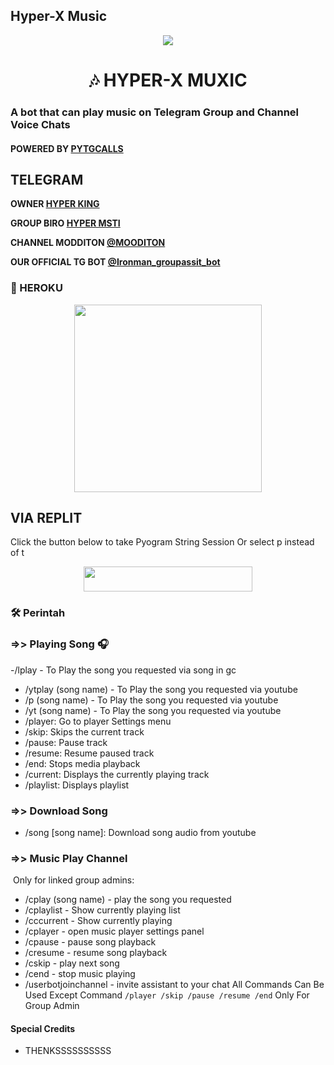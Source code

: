 ## Hyper-X Music

<p align="center">
  <img src="https://telegra.ph/file/a2dc4c418afd06f9006fb.jpg">
</p>
<h1 align="center">
  <b>🎶 HYPER-X MUXIC</b>
</h1>


### A bot that can play music on Telegram Group and Channel Voice Chats
#### POWERED BY [PYTGCALLS](https://github.com/AKD1317/HYPER-X-0.1)


## TELEGRAM

<b>OWNER [HYPER KING](https://t.me/HYPER_KING_2417)</b>

<b>GROUP BIRO
[HYPER MSTI](https://t.me/AVENGERS_PATHSHALA)</b>

<b>CHANNEL MODDITON [@MOODITON](https://t.me/MOODITON)</b>

<b>OUR OFFICIAL TG BOT [@Ironman_groupassit_bot](https://t.me/Ironman_groupassit_bot)</b>



### 💜 HEROKU

<p align="center"><a href="https://heroku.com/deploy?template=https://github.com/aman706/ironmanvc21"><img src="https://telegra.ph/file/14486e0786c325b01a007.jpg"width="300"heigh="100" /></a></p>

## VIA REPLIT
Click the button below to take Pyogram String Session Or select p instead of t

<p align="center"><a href="https://replit.com/@kenkannih/strings-session#main.py"><img src="https://img.shields.io/badge/REPLIT-STRINGS-yellow?style=plastic&logo=replit&logoColor=yellow"width="270" height="40" /></a></p>

### 🛠️ Perintah

### =>> Playing Song 🎧

-/lplay - To Play the song you requested via song in gc
- /ytplay (song name) - To Play the song you requested via youtube
- /p (song name) - To Play the song you requested via youtube
- /yt (song name) - To Play the song you requested via youtube
- /player: Go to player Settings menu
- /skip: Skips the current track
- /pause: Pause track
- /resume: Resume paused track
- /end: ​​Stops media playback
- /current: Displays the currently playing track
- /playlist: Displays playlist

### =>> Download Song

- /song [song name]: Download song audio from youtube

### =>> Music Play Channel

️ Only for linked group admins:

- /cplay (song name) - play the song you requested
- /cplaylist - Show currently playing list
- /cccurrent - Show currently playing
- /cplayer - open music player settings panel
- /cpause - pause song playback
- /cresume - resume song playback
- /cskip - play next song
- /cend - stop music playing
- /userbotjoinchannel - invite assistant to your chat
All Commands Can Be Used Except Command `/player /skip /pause /resume /end` Only For Group Admin
#### Special Credits
- THENKSSSSSSSSSS

